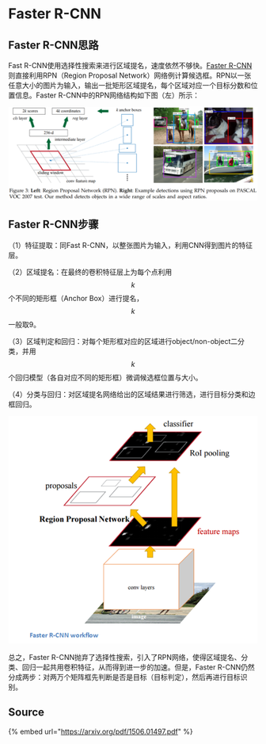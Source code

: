 # Faster R-CNN

## Faster R-CNN思路

Fast R-CNN使用选择性搜索来进行区域提名，速度依然不够快。[Faster R-CNN](https://arxiv.org/pdf/1506.01497.pdf)则直接利用RPN（Region Proposal Network）网络例计算候选框。RPN以一张任意大小的图片为输入，输出一批矩形区域提名，每个区域对应一个目标分数和位置信息。Faster R-CNN中的RPN网络结构如下图（左）所示：

![](../../../../.gitbook/assets/timline-jie-tu-20190118111457.png)

## Faster R-CNN步骤

（1）特征提取：同Fast R-CNN，以整张图片为输入，利用CNN得到图片的特征层。

（2）区域提名：在最终的卷积特征层上为每个点利用 $$k$$ 个不同的矩形框（Anchor Box）进行提名， $$k$$ 一般取9。

（3）区域判定和回归：对每个矩形框对应的区域进行object/non-object二分类，并用 $$k$$ 个回归模型（各自对应不同的矩形框）微调候选框位置与大小。

（4）分类与回归：对区域提名网络给出的区域结果进行筛选，进行目标分类和边框回归。

![](../../../../.gitbook/assets/fasterrcnn.png)

总之，Faster R-CNN抛弃了选择性搜索，引入了RPN网络，使得区域提名、分类、回归一起共用卷积特征，从而得到进一步的加速。但是，Faster R-CNN仍然分成两步：对两万个矩阵框先判断是否是目标（目标判定），然后再进行目标识别。

## Source

{% embed url="https://arxiv.org/pdf/1506.01497.pdf" %}



